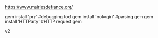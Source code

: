 https://www.mairiesdefrance.org/

gem install 'pry' #debugging tool
gem install 'nokogiri' #parsing gem
gem install 'HTTParty' #HTTP request gem

v2